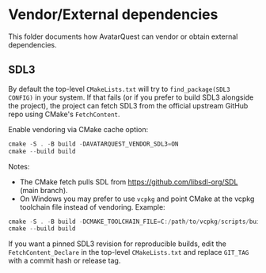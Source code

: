 Vendor/External dependencies
============================

This folder documents how AvatarQuest can vendor or obtain external dependencies.

SDL3
----

By default the top-level `CMakeLists.txt` will try to `find_package(SDL3 CONFIG)`
in your system. If that fails (or if you prefer to build SDL3 alongside the
project), the project can fetch SDL3 from the official upstream GitHub repo
using CMake's `FetchContent`.

Enable vendoring via CMake cache option:

```powershell
cmake -S . -B build -DAVATARQUEST_VENDOR_SDL3=ON
cmake --build build
```

Notes:
- The CMake fetch pulls SDL from https://github.com/libsdl-org/SDL (main branch).
- On Windows you may prefer to use `vcpkg` and point CMake at the vcpkg toolchain
  file instead of vendoring. Example:

```powershell
cmake -S . -B build -DCMAKE_TOOLCHAIN_FILE=C:/path/to/vcpkg/scripts/buildsystems/vcpkg.cmake
cmake --build build
```

If you want a pinned SDL3 revision for reproducible builds, edit the
`FetchContent_Declare` in the top-level `CMakeLists.txt` and replace `GIT_TAG`
with a commit hash or release tag.
